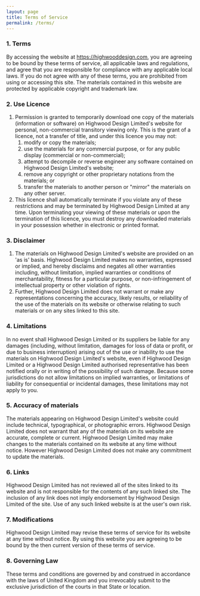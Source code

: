 ```yaml
---
layout: page
title: Terms of Service
permalink: /terms/
---
```

### 1. Terms

By accessing the website at https://highwooddesign.com, you are agreeing to be bound by these terms of service, all applicable laws and regulations, and agree that you are responsible for compliance with any applicable local laws. If you do not agree with any of these terms, you are prohibited from using or accessing this site. The materials contained in this website are protected by applicable copyright and trademark law.

### 2. Use Licence

1. Permission is granted to temporarily download one copy of the materials (information or software) on Highwood Design Limited's website for personal, non-commercial transitory viewing only. This is the grant of a licence, not a transfer of title, and under this licence you may not:
    1. modify or copy the materials;
    2. use the materials for any commercial purpose, or for any public display (commercial or non-commercial);
    3. attempt to decompile or reverse engineer any software contained on Highwood Design Limited's website;
    4. remove any copyright or other proprietary notations from the materials; or
    5. transfer the materials to another person or "mirror" the materials on any other server.
2. This licence shall automatically terminate if you violate any of these restrictions and may be terminated by Highwood Design Limited at any time. Upon terminating your viewing of these materials or upon the termination of this licence, you must destroy any downloaded materials in your possession whether in electronic or printed format.

### 3. Disclaimer

1. The materials on Highwood Design Limited's website are provided on an 'as is' basis. Highwood Design Limited makes no warranties, expressed or implied, and hereby disclaims and negates all other warranties including, without limitation, implied warranties or conditions of merchantability, fitness for a particular purpose, or non-infringement of intellectual property or other violation of rights.
2. Further, Highwood Design Limited does not warrant or make any representations concerning the accuracy, likely results, or reliability of the use of the materials on its website or otherwise relating to such materials or on any sites linked to this site.

### 4. Limitations

In no event shall Highwood Design Limited or its suppliers be liable for any damages (including, without limitation, damages for loss of data or profit, or due to business interruption) arising out of the use or inability to use the materials on Highwood Design Limited's website, even if Highwood Design Limited or a Highwood Design Limited authorised representative has been notified orally or in writing of the possibility of such damage. Because some jurisdictions do not allow limitations on implied warranties, or limitations of liability for consequential or incidental damages, these limitations may not apply to you.

### 5. Accuracy of materials

The materials appearing on Highwood Design Limited's website could include technical, typographical, or photographic errors. Highwood Design Limited does not warrant that any of the materials on its website are accurate, complete or current. Highwood Design Limited may make changes to the materials contained on its website at any time without notice. However Highwood Design Limited does not make any commitment to update the materials.

### 6. Links

Highwood Design Limited has not reviewed all of the sites linked to its website and is not responsible for the contents of any such linked site. The inclusion of any link does not imply endorsement by Highwood Design Limited of the site. Use of any such linked website is at the user's own risk.

### 7. Modifications

Highwood Design Limited may revise these terms of service for its website at any time without notice. By using this website you are agreeing to be bound by the then current version of these terms of service.

### 8. Governing Law

These terms and conditions are governed by and construed in accordance with the laws of United Kingdom and you irrevocably submit to the exclusive jurisdiction of the courts in that State or location.
